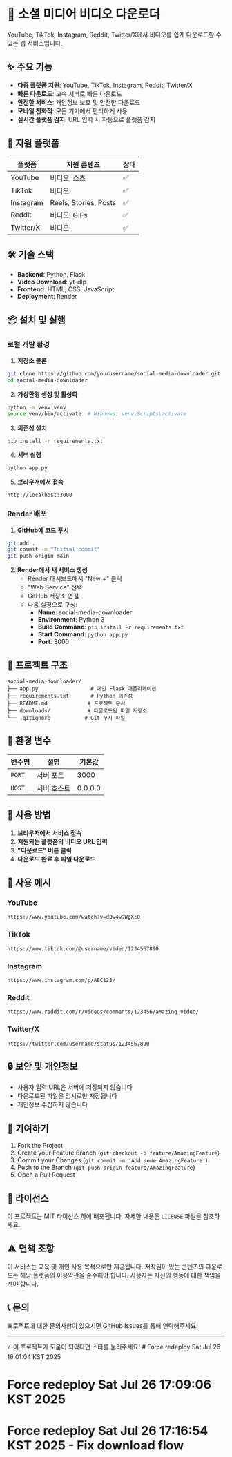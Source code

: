 # 🎥 소셜 미디어 비디오 다운로더

YouTube, TikTok, Instagram, Reddit, Twitter/X에서 비디오를 쉽게 다운로드할 수 있는 웹 서비스입니다.

## ✨ 주요 기능

- **다중 플랫폼 지원**: YouTube, TikTok, Instagram, Reddit, Twitter/X
- **빠른 다운로드**: 고속 서버로 빠른 다운로드
- **안전한 서비스**: 개인정보 보호 및 안전한 다운로드
- **모바일 친화적**: 모든 기기에서 편리하게 사용
- **실시간 플랫폼 감지**: URL 입력 시 자동으로 플랫폼 감지

## 🚀 지원 플랫폼

| 플랫폼 | 지원 콘텐츠 | 상태 |
|--------|-------------|------|
| YouTube | 비디오, 쇼츠 | ✅ |
| TikTok | 비디오 | ✅ |
| Instagram | Reels, Stories, Posts | ✅ |
| Reddit | 비디오, GIFs | ✅ |
| Twitter/X | 비디오 | ✅ |

## 🛠️ 기술 스택

- **Backend**: Python, Flask
- **Video Download**: yt-dlp
- **Frontend**: HTML, CSS, JavaScript
- **Deployment**: Render

## 📦 설치 및 실행

### 로컬 개발 환경

1. **저장소 클론**
```bash
git clone https://github.com/yourusername/social-media-downloader.git
cd social-media-downloader
```

2. **가상환경 생성 및 활성화**
```bash
python -m venv venv
source venv/bin/activate  # Windows: venv\Scripts\activate
```

3. **의존성 설치**
```bash
pip install -r requirements.txt
```

4. **서버 실행**
```bash
python app.py
```

5. **브라우저에서 접속**
```
http://localhost:3000
```

### Render 배포

1. **GitHub에 코드 푸시**
```bash
git add .
git commit -m "Initial commit"
git push origin main
```

2. **Render에서 새 서비스 생성**
   - Render 대시보드에서 "New +" 클릭
   - "Web Service" 선택
   - GitHub 저장소 연결
   - 다음 설정으로 구성:
     - **Name**: social-media-downloader
     - **Environment**: Python 3
     - **Build Command**: `pip install -r requirements.txt`
     - **Start Command**: `python app.py`
     - **Port**: 3000

## 📁 프로젝트 구조

```
social-media-downloader/
├── app.py                 # 메인 Flask 애플리케이션
├── requirements.txt       # Python 의존성
├── README.md             # 프로젝트 문서
├── downloads/            # 다운로드된 파일 저장소
└── .gitignore           # Git 무시 파일
```

## 🔧 환경 변수

| 변수명 | 설명 | 기본값 |
|--------|------|--------|
| `PORT` | 서버 포트 | 3000 |
| `HOST` | 서버 호스트 | 0.0.0.0 |

## 🚀 사용 방법

1. **브라우저에서 서비스 접속**
2. **지원되는 플랫폼의 비디오 URL 입력**
3. **"다운로드" 버튼 클릭**
4. **다운로드 완료 후 파일 다운로드**

## 📝 사용 예시

### YouTube
```
https://www.youtube.com/watch?v=dQw4w9WgXcQ
```

### TikTok
```
https://www.tiktok.com/@username/video/1234567890
```

### Instagram
```
https://www.instagram.com/p/ABC123/
```

### Reddit
```
https://www.reddit.com/r/videos/comments/123456/amazing_video/
```

### Twitter/X
```
https://twitter.com/username/status/1234567890
```

## 🔒 보안 및 개인정보

- 사용자 입력 URL은 서버에 저장되지 않습니다
- 다운로드된 파일은 임시로만 저장됩니다
- 개인정보 수집하지 않습니다

## 🤝 기여하기

1. Fork the Project
2. Create your Feature Branch (`git checkout -b feature/AmazingFeature`)
3. Commit your Changes (`git commit -m 'Add some AmazingFeature'`)
4. Push to the Branch (`git push origin feature/AmazingFeature`)
5. Open a Pull Request

## 📄 라이선스

이 프로젝트는 MIT 라이선스 하에 배포됩니다. 자세한 내용은 `LICENSE` 파일을 참조하세요.

## ⚠️ 면책 조항

이 서비스는 교육 및 개인 사용 목적으로만 제공됩니다. 저작권이 있는 콘텐츠의 다운로드는 해당 플랫폼의 이용약관을 준수해야 합니다. 사용자는 자신의 행동에 대한 책임을 져야 합니다.

## 📞 문의

프로젝트에 대한 문의사항이 있으시면 GitHub Issues를 통해 연락해주세요.

---

⭐ 이 프로젝트가 도움이 되었다면 스타를 눌러주세요! # Force redeploy Sat Jul 26 16:01:04 KST 2025
# Force redeploy Sat Jul 26 17:09:06 KST 2025
# Force redeploy Sat Jul 26 17:16:54 KST 2025 - Fix download flow
